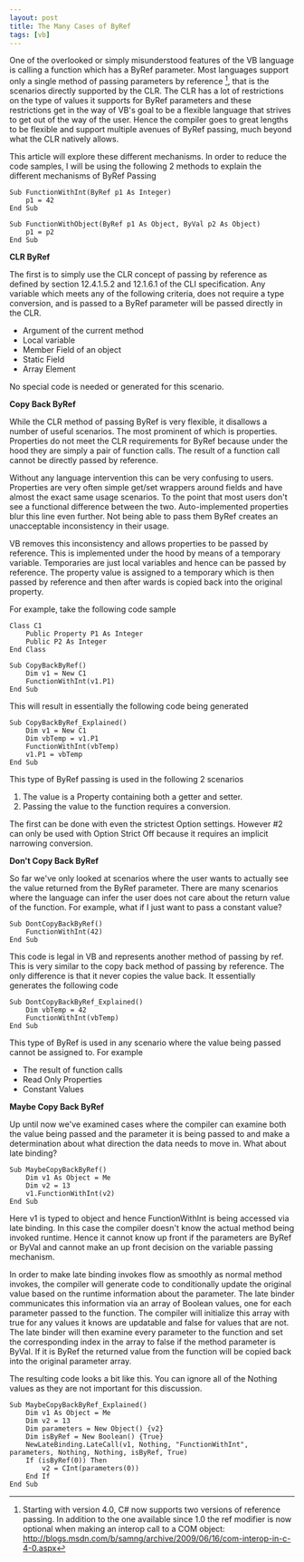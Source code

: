 ```yaml
---
layout: post
title: The Many Cases of ByRef
tags: [vb]
---
```

One of the overlooked or simply misunderstood features of the VB language is calling a function which has a ByRef parameter. Most languages support only a single method of passing parameters by reference [^1], that is the scenarios directly supported by the CLR. The CLR has a lot of restrictions on the type of values it supports for ByRef parameters and these restrictions get in the way of VB's goal to be a flexible language that strives to get out of the way of the user. Hence the compiler goes to great lengths to be flexible and support multiple avenues of ByRef passing, much beyond what the CLR natively allows.

This article will explore these different mechanisms. In order to reduce the code samples, I will be using the following 2 methods to explain the different mechanisms of ByRef Passing

``` vb.net
Sub FunctionWithInt(ByRef p1 As Integer)
    p1 = 42
End Sub

Sub FunctionWithObject(ByRef p1 As Object, ByVal p2 As Object)
    p1 = p2
End Sub
```

**CLR ByRef**

The first is to simply use the CLR concept of passing by reference as defined by section 12.4.1.5.2 and 12.1.6.1 of the CLI specification. Any variable which meets any of the following criteria, does not require a type conversion, and is passed to a ByRef parameter will be passed directly in the CLR.

  * Argument of the current method 
  * Local variable 
  * Member Field of an object 
  * Static Field 
  * Array Element 

No special code is needed or generated for this scenario.

**Copy Back ByRef**

While the CLR method of passing ByRef is very flexible, it disallows a number of useful scenarios. The most prominent of which is properties. Properties do not meet the CLR requirements for ByRef because under the hood they are simply a pair of function calls. The result of a function call cannot be directly passed by reference.

Without any language intervention this can be very confusing to users.  Properties are very often simple get/set wrappers around fields and have almost the exact same usage scenarios. To the point that most users don't see a functional difference between the two. Auto-implemented properties blur this line even further. Not being able to pass them ByRef creates an unacceptable inconsistency in their usage.

VB removes this inconsistency and allows properties to be passed by reference.  This is implemented under the hood by means of a temporary variable.  Temporaries are just local variables and hence can be passed by reference.  The property value is assigned to a temporary which is then passed by reference and then after wards is copied back into the original property.

For example, take the following code sample

``` vb.net
Class C1
    Public Property P1 As Integer
    Public P2 As Integer
End Class

Sub CopyBackByRef()
    Dim v1 = New C1
    FunctionWithInt(v1.P1)
End Sub
```

This will result in essentially the following code being generated

``` vb.net
Sub CopyBackByRef_Explained()
    Dim v1 = New C1
    Dim vbTemp = v1.P1
    FunctionWithInt(vbTemp)
    v1.P1 = vbTemp
End Sub
```

This type of ByRef passing is used in the following 2 scenarios

  1. The value is a Property containing both a getter and setter.
  2. Passing the value to the function requires a conversion. 

The first can be done with even the strictest Option settings. However #2 can only be used with Option Strict Off because it requires an implicit narrowing conversion.

**Don't Copy Back ByRef**

So far we've only looked at scenarios where the user wants to actually see the value returned from the ByRef parameter. There are many scenarios where the language can infer the user does not care about the return value of the function. For example, what if I just want to pass a constant value?  
    
``` vb.net
Sub DontCopyBackByRef()
    FunctionWithInt(42)
End Sub
```

This code is legal in VB and represents another method of passing by ref.  This is very similar to the copy back method of passing by reference. The only difference is that it never copies the value back. It essentially generates the following code
    
``` vb.net
Sub DontCopyBackByRef_Explained()
    Dim vbTemp = 42
    FunctionWithInt(vbTemp)
End Sub
```

This type of ByRef is used in any scenario where the value being passed cannot
be assigned to. For example

  * The result of function calls 
  * Read Only Properties 
  * Constant Values 

**Maybe Copy Back ByRef**

Up until now we've examined cases where the compiler can examine both the
value being passed and the parameter it is being passed to and make a
determination about what direction the data needs to move in. What about late
binding?

    
``` vb.net
Sub MaybeCopyBackByRef()
    Dim v1 As Object = Me
    Dim v2 = 13
    v1.FunctionWithInt(v2)
End Sub
```

Here v1 is typed to object and hence FunctionWithInt is being accessed via late binding. In this case the compiler doesn't know the actual method being invoked runtime. Hence it cannot know up front if the parameters are ByRef or ByVal and cannot make an up front decision on the variable passing mechanism.

In order to make late binding invokes flow as smoothly as normal method invokes, the compiler will generate code to conditionally update the original value based on the runtime information about the parameter. The late binder communicates this information via an array of Boolean values, one for each parameter passed to the function. The compiler will initialize this array with true for any values it knows are updatable and false for values that are not. The late binder will then examine every parameter to the function and set the corresponding index in the array to false if the method parameter is ByVal. If it is ByRef the returned value from the function will be copied back into the original parameter array.

The resulting code looks a bit like this. You can ignore all of the Nothing values as they are not important for this discussion.

    
``` vb.net
Sub MaybeCopyBackByRef_Explained()
    Dim v1 As Object = Me
    Dim v2 = 13
    Dim parameters = New Object() {v2}
    Dim isByRef = New Boolean() {True}
    NewLateBinding.LateCall(v1, Nothing, "FunctionWithInt", parameters, Nothing, Nothing, isByRef, True)
    If (isByRef(0)) Then
        v2 = CInt(parameters(0))
    End If
End Sub
```

[^1]: Starting with version 4.0, C# now supports two versions of reference passing. In addition to the one available since 1.0 the ref modifier is now optional when making an interop call to a COM object: <http://blogs.msdn.com/b/samng/archive/2009/06/16/com-interop-in-c-4-0.aspx>

